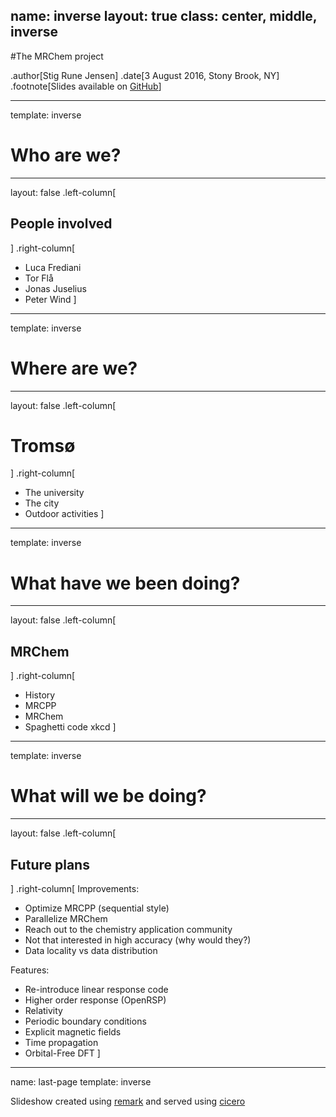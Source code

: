 name: inverse
layout: true
class: center, middle, inverse
---
#The MRChem project

.author[Stig Rune Jensen]
.date[3 August 2016, Stony Brook, NY]
.footnote[Slides available on [GitHub](https://github.com/stigrj/mrcpp-project-talk)]

---
template: inverse
# Who are we?
---

layout: false
.left-column[
## People involved
]
.right-column[
- Luca Frediani
- Tor Flå
- Jonas Juselius
- Peter Wind
]

---
template: inverse
# Where are we?
---

layout: false
.left-column[
# Tromsø
]
.right-column[
- The university
- The city
- Outdoor activities
]

---
template: inverse
# What have we been doing?
---

layout: false
.left-column[
## MRChem
]
.right-column[
- History
- MRCPP
- MRChem
- Spaghetti code xkcd
]

---
template: inverse
# What will we be doing?
---

layout: false
.left-column[
## Future plans
]
.right-column[
Improvements:
- Optimize MRCPP (sequential style)
- Parallelize MRChem
- Reach out to the chemistry application community
- Not that interested in high accuracy (why would they?)
- Data locality vs data distribution

Features:
- Re-introduce linear response code
- Higher order response (OpenRSP)
- Relativity
- Periodic boundary conditions
- Explicit magnetic fields
- Time propagation
- Orbital-Free DFT
]

---
name: last-page
template: inverse

Slideshow created using [remark] and served using [cicero]

[remark]: https://github.com/gnab/remark
[cicero]: https://github.com/bast/cicero

